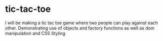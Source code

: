 # tic-tac-toe
I will be making a tic tac toe game where
two people can play against each other. 
Demonstrating use of objects and factory functions as well as dom 
manipulation and CSS Styling